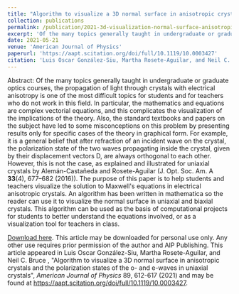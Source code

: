 ```yaml
---
title: "Algorithm to visualize a 3D normal surface in anisotropic crystals and the polarization states of the o- and e-waves in uniaxial crystals"
collection: publications
permalink: /publication/2021-3d-visualization-normal-surface-anisotropic-media
excerpt: 'Of the many topics generally taught in undergraduate or graduate optics courses, the propagation of light through crystals with electrical anisotropy is one of the most difficult topics for students and for teachers who do not work in this field. The purpose of this paper is to help students and teachers visualize the solution to Maxwell''s equations in electrical anisotropic crystals. An algorithm has been written in mathematica so the reader can use it to visualize the normal surface in uniaxial and biaxial crystals.'
date: 2021-05-21
venue: 'American Journal of Physics'
paperurl: 'https://aapt.scitation.org/doi/full/10.1119/10.0003427'
citation: 'Luis Oscar González-Siu, Martha Rosete-Aguilar, and Neil C. Bruce , &quot;Algorithm to visualize a 3D normal surface in anisotropic crystals and the polarization states of the o- and e-waves in uniaxial crystals&quot;, <i>American Journal of Physics</i> 89, 612-617 (2021)'
---
```


Abstract: Of the many topics generally taught in undergraduate or graduate optics courses, the propagation of light through crystals with electrical anisotropy is one of the most difficult topics for students and for teachers who do not work in this field. In particular, the mathematics and equations are complex vectorial equations, and this complicates the visualization of the implications of the theory. Also, the standard textbooks and papers on the subject have led to some misconceptions on this problem by presenting results only for specific cases of the theory in graphical form. For example, it is a general belief that after refraction of an incident wave on the crystal, the polarization state of the two waves propagating inside the crystal, given by their displacement vectors D, are always orthogonal to each other. However, this is not the case, as explained and illustrated for uniaxial crystals by Alemán-Castañeda and Rosete-Aguilar (J. Opt. Soc. Am. A <b>33</b>(4), 677–682 (2016)). The purpose of this paper is to help students and teachers visualize the solution to Maxwell's equations in electrical anisotropic crystals. An algorithm has been written in mathematica so the reader can use it to visualize the normal surface in uniaxial and biaxial crystals. This algorithm can be used as the basis of computational projects for students to better understand the equations involved, or as a visualization tool for teachers in class.

[Download here](https://oscarglzsiu.github.io/files/AJP21-AR-00009.pdf). This article may be downloaded for personal use only. Any other use requires prior permission of the author and AIP Publishing. This article appeared in Luis Oscar González-Siu, Martha Rosete-Aguilar, and Neil C. Bruce , "Algorithm to visualize a 3D normal surface in anisotropic crystals and the polarization states of the o- and e-waves in uniaxial crystals", <i>American Journal of Physics</i> 89, 612-617 (2021) and may be found at https://aapt.scitation.org/doi/full/10.1119/10.0003427.

